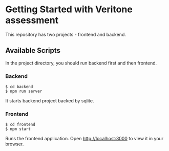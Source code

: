 # Getting Started with Veritone assessment

This repository has two projects - frontend and backend.

## Available Scripts

In the project directory, you should run backend first and then frontend.

### Backend
```
$ cd backend
$ npm run server
```
It starts backend project backed by sqlite.

### Frontend
```
$ cd frontend
$ npm start
```
Runs the frontend application.
Open [http://localhost:3000](http://localhost:3000) to view it in your browser.